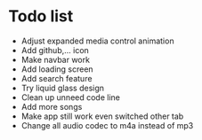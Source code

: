# Todo list

- Adjust expanded media control animation
- Add github,... icon
- Make navbar work
- Add loading screen
- Add search feature
- Try liquid glass design
- Clean up unneed code line
- Add more songs
- Make app still work even switched other tab
- Change all audio codec to m4a instead of mp3